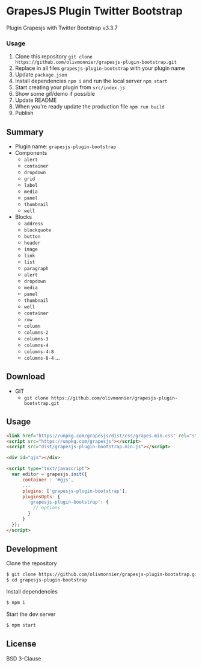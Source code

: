 # GrapesJS Plugin Twitter Bootstrap

Plugin Grapesjs with Twitter Bootstrap v3.3.7

### Usage
1. Clone this repository `git clone https://github.com/olivmonnier/grapesjs-plugin-bootstrap.git`
1. Replace in all files `grapesjs-plugin-bootstrap` with your plugin name
1. Update `package.json`
1. Install dependencies `npm i` and run the local server `npm start`
1. Start creating your plugin from `src/index.js`
1. Show some gif/demo if possible
1. Update README
1. When you're ready update the production file `npm run build`
1. Publish



## Summary

* Plugin name: `grapesjs-plugin-bootstrap`
* Components
  * `alert`
  * `container`
  * `dropdown`
  * `grid`
  * `label`
  * `media`
  * `panel`
  * `thumbnail`
  * `well`
* Blocks
  * `address`
  * `blockquote`
  * `button`
  * `header`
  * `image`
  * `link`
  * `list`
  * `paragraph`
  * `alert`
  * `dropdown`
  * `media`
  * `panel`
  * `thumbnail`
  * `well`
  * `container`
  * `row`
  * `column`
  * `columns-2`
  * `columns-3`
  * `columns-4`
  * `columns-4-8`
  * `columns-8-4`
...



## Download

* GIT
  * `git clone https://github.com/olivmonnier/grapesjs-plugin-bootstrap.git`


## Usage

```html
<link href="https://unpkg.com/grapesjs/dist/css/grapes.min.css" rel="stylesheet"/>
<script src="https://unpkg.com/grapesjs"></script>
<script src="dist/grapesjs-plugin-bootstrap.min.js"></script>

<div id="gjs"></div>

<script type="text/javascript">
  var editor = grapesjs.init({
      container : '#gjs',
      ...
      plugins: ['grapesjs-plugin-bootstrap'],
      pluginsOpts: {
        'grapesjs-plugin-bootstrap': {
          // options
        }
      }
  });
</script>
```





## Development

Clone the repository

```sh
$ git clone https://github.com/olivmonnier/grapesjs-plugin-bootstrap.git
$ cd grapesjs-plugin-bootstrap
```

Install dependencies

```sh
$ npm i
```

Start the dev server

```sh
$ npm start
```

## License

BSD 3-Clause
